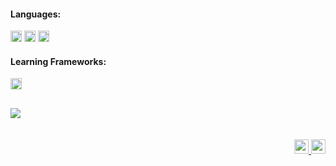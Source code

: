 #### Languages:
<div>
  <img src="https://img.shields.io/badge/Java-ED8B00?style=for-the-badge&logo=java&logoColor=white" height="18" />
  <img src="https://img.shields.io/badge/SQL-%20?style=flat-square&logo=mysql&logoColor=white&color=01004d" height="18"/>
  <img src="https://img.shields.io/badge/PYTHON-%20?style=flat-square&logo=python&logoColor=white&color=130342" height="18"/>
  
</div>

#### Learning Frameworks:
<div>
  <img src="https://img.shields.io/badge/spring-%236DB33F.svg?style=for-the-badge&logo=spring&logoColor=white" height="18" />
</div>

##

<div>
  <a>
    <img align="center" src="https://github-readme-stats-git-masterrstaa-rickstaa.vercel.app/api/top-langs/?username=MarcosAndreBueno&repo=github-readme-stats" />
  </a>
</div>
  
<br />
<br />

<div align="right" >
  <a href="https://www.linkedin.com/in/marcosandrebueno" target="_blank"><img height="23em" src="https://cdn.jsdelivr.net/gh/devicons/devicon/icons/linkedin/linkedin-original.svg"/>
  <a href="https://github.com/MarcosAndreBueno?tab=repositories" target="_blank"><img height="23em" src="https://img.shields.io/badge/github-%23121011.svg?style=for-the-badge&logo=github&logoColor=white" height="18"/>
  </a>    
</div>
